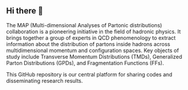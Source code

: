 ## Hi there 👋

<!--

**Here are some ideas to get you started:**

🙋‍♀️ A short introduction - what is your organization all about?
🌈 Contribution guidelines - how can the community get involved?
👩‍💻 Useful resources - where can the community find your docs? Is there anything else the community should know?
🍿 Fun facts - what does your team eat for breakfast?
🧙 Remember, you can do mighty things with the power of [Markdown](https://docs.github.com/github/writing-on-github/getting-started-with-writing-and-formatting-on-github/basic-writing-and-formatting-syntax)
-->

The MAP (Multi-dimensional Analyses of Partonic distributions) collaboration is a pioneering initiative in the field of hadronic physics. 
It brings together a group of experts in QCD phenomenology to extract information about the distribution of partons inside hadrons across multidimensional momentum and configuration spaces. 
Key objects of study include Transverse Momentum Distributions (TMDs), Generalized Parton Distributions (GPDs), and Fragmentation Functions (FFs).

This GitHub repository is our central platform for sharing codes and disseminating research results.
